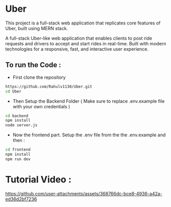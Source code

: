 # Uber
This project is a full-stack web application that replicates core features of Uber, built using MERN stack.

A full-stack Uber-like web application that enables clients to post ride requests and drivers to accept and start rides in real-time. Built with modern technologies for a responsive, fast, and interactive user experience.

## To run the Code :
- First clone the repository 
```bash 
https://github.com/Rahulv1130/Uber.git
cd Uber
```
- Then Setup the Backend Folder ( Make sure to replace .env.example file with your own credentials )
```bash 
cd backend
npm install
node server.js

```

- Now the frontend part. Setup the .env file from the the .env.example and then :
```bash 
cd frontend
npm install
npm run dev
```

# Tutorial Video :



https://github.com/user-attachments/assets/368766dc-bce8-4936-a42a-ed36d2bf7236


